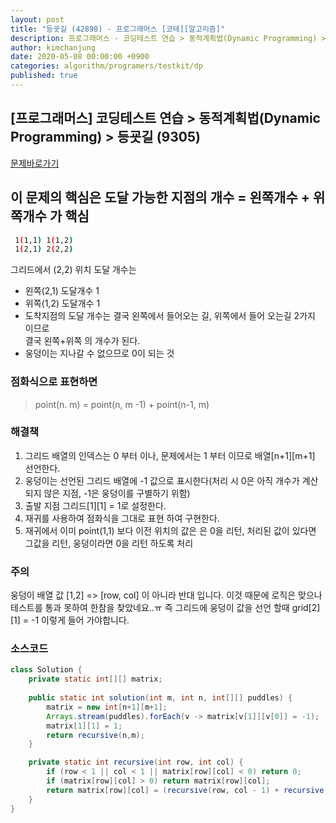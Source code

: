 ```yaml
---
layout: post
title: "등굣길 (42898) - 프로그래머스 [코테][알고리즘]"
description: 프로그래머스 - 코딩테스트 연습 > 동적계획법(Dynamic Programming) > 등굣길 (42898)
author: kimchanjung
date: 2020-05-08 00:00:00 +0900
categories: algorithm/programers/testkit/dp
published: true
---
```


## [프로그래머스] 코딩테스트 연습 > 동적계획법(Dynamic Programming) > 등굣길 (9305)
[문제바로가기](https://programmers.co.kr/learn/courses/30/lessons/42898)
## 이 문제의 핵심은 도달 가능한 지점의 개수 = 왼쪽개수 + 위쪽개수 가 핵심

```bash
 1(1,1) 1(1,2)
 1(2,1) 2(2,2)
```
그리드에서 (2,2) 위치 도달 개수는
* 왼쪽(2,1) 도달개수 1
* 위쪽(1,2) 도달개수 1
* 도착지점의 도달 개수는 결국 왼쪽에서 들어오는 길, 위쪽에서 들어 오는길 2가지 이므로  
  결국 왼쪽+위쪽 의 개수가 된다.
* 웅덩이는 지나갈 수 없으므로 0이 되는 것

### 점화식으로 표현하면
> point(n. m) = point(n, m -1) + point(n-1, m)

### 해결책
1. 그리드 배열의 인덱스는 0 부터 이나, 문제에서는 1 부터 이므로 배열[n+1][m+1] 선언한다.
2. 웅덩이는 선언된 그리드 배열에 -1 값으로 표시한다(처리 시 0은 아직 개수가 계산되지 않은 지점, -1은 웅덩이를 구별하기 위함)
3. 출발 지점 그리드[1][1] = 1로 설정한다.
4. 재귀를 사용하여 점화식을 그대로 표현 하여 구현한다.
5. 재귀에서 이미 point(1,1) 보다 이전 위치의 값은 은 0을 리턴, 처리된 값이 있다면 그값을 리턴, 웅덩이라면 0을 리턴 하도록 처리

### 주의
웅덩이 배열 값 [1,2] => [row, col] 이 아니라 반대 입니다. 이것 때문에  로직은 맞으나 테스트를 통과 못하여 한참을 찾았네요..ㅠ
즉 그리드에 웅덩이 값을 선언 할때 grid[2][1] = -1 이렇게 들어 가야합니다.

### 소스코드
```java
class Solution {
    private static int[][] matrix;
    
    public static int solution(int m, int n, int[][] puddles) {
        matrix = new int[n+1][m+1];
        Arrays.stream(puddles).forEach(v -> matrix[v[1]][v[0]] = -1);
        matrix[1][1] = 1;
        return recursive(n,m);
    }

    private static int recursive(int row, int col) {
        if (row < 1 || col < 1 || matrix[row][col] < 0) return 0;
        if (matrix[row][col] > 0) return matrix[row][col];
        return matrix[row][col] = (recursive(row, col - 1) + recursive(row - 1, col)) % 1000000007;
    }
}
```

